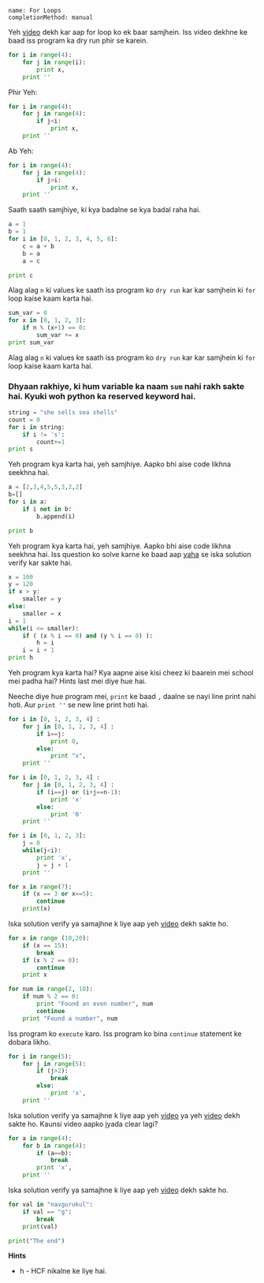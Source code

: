 ```ngMeta
name: For Loops
completionMethod: manual
```

Yeh [video](https://www.youtube.com/watch?v=nh2mdtFrpl4) dekh kar aap for loop ko ek baar samjhein.
Iss video dekhne ke baad iss program ka dry run phir se karein. 
```python
for i in range(4):
    for j in range(i):
        print x,
    print ''
```

Phir Yeh:
```python
for i in range(4):
    for j in range(4):
        if j<i:
            print x,
    print ''
```

Ab Yeh:
```python
for i in range(4):
    for j in range(4):
        if j>i:
            print x,
    print ''
```

Saath saath samjhiye, ki kya badalne se kya badal raha hai.

```python
a = 1
b = 1
for i in [0, 1, 2, 3, 4, 5, 6]:
    c = a + b
    b = a
    a = c

print c
```

Alag alag `n` ki values ke saath iss program ko `dry run` kar kar samjhein ki `for` loop kaise kaam karta hai.



```python
sum_var = 0
for x in [0, 1, 2, 3]:
    if n % (x+1) == 0:
        sum_var += x
print sum_var
```

Alag alag `n` ki values ke saath iss program ko `dry run` kar kar samjhein ki `for` loop kaise kaam karta hai.
### Dhyaan rakhiye, ki hum variable ka naam `sum` nahi rakh sakte hai. Kyuki woh python ka reserved keyword hai.

```python
string = "she sells sea shells"
count = 0
for i in string:
	if i != 's':
		count+=1
print s
```
Yeh program kya karta hai, yeh samjhiye. Aapko bhi aise code likhna seekhna hai.

```python
a = [2,3,4,5,5,3,2,2]
b=[]
for i in a:
	if i not in b:
		b.append(i)

print b
```
Yeh program kya karta hai, yeh samjhiye. Aapko bhi aise code likhna seekhna hai.
Iss question ko solve karne ke baad aap [yaha](https://youtu.be/FwCrNOCz8pM) se iska solution verify kar sakte hai.

```python
x = 100
y = 120
if x > y:
    smaller = y
else:
    smaller = x
i = 1
while(i <= smaller):
    if ( (x % i == 0) and (y % i == 0) ):
        h = i
    i = i + 1
print h
```
Yeh program kya karta hai? Kya aapne aise kisi cheez ki baarein mei school mei padha hai? Hints last mei diye hue hai.

Neeche diye hue program mei, `print` ke baad `,` daalne se nayi line print nahi hoti. Aur `print ''` se new line print hoti hai.
```python
for i in [0, 1, 2, 3, 4] :
    for j in [0, 1, 2, 3, 4] :
        if i==j:
            print 0,
        else:
            print "x",
    print ''
```

```python
for i in [0, 1, 2, 3, 4] :
    for j in [0, 1, 2, 3, 4] :
        if (i==j) or (i+j==n-1):
            print 'x'
        else:
            print '0'
    print ''
```

```python
for i in [0, 1, 2, 3]:
    j = 0
    while(j<i):
        print 'x',
        j = j + 1
    print ''
```

```python
for x in range(7):
    if (x == 3 or x==5):
        continue
    print(x)
```
Iska solution verify ya samajhne k liye aap yeh [video](https://www.youtube.com/watch?v=FHpxgqGDZhM) dekh sakte ho.

```python
for x in range (10,20):
    if (x == 15):
        break
    if (x % 2 == 0):
        continue
    print x
```

```python
for num in range(2, 10):
    if num % 2 == 0:
        print "Found an even number", num
        continue
    print "Found a number", num
```
Iss program ko `execute` karo. Iss program ko bina `continue` statement ke dobara likho.

```python
for i in range(5):
    for j in range(5):
        if (j>2):
            break
        else:
            print 'x',
    print ''
```
Iska solution verify ya samajhne k liye aap yeh [video](https://www.youtube.com/watch?v=5s2Uo9333Mo) ya yeh [video](https://www.youtube.com/watch?v=pXbIsbvmKLQ) dekh sakte ho. Kaunsi video aapko jyada clear lagi?

```python
for a in range(4):
    for b in range(4):
        if (a==b):
            break
        print 'x',
    print ''
```
Iska solution verify ya samajhne k liye aap yeh [video](https://www.youtube.com/watch?v=pXbIsbvmKLQ) dekh sakte ho.

```python
for val in "navgurukul":
    if val == "g":
        break
    print(val)

print("The end")
```

**Hints**
- h - HCF nikalne ke liye hai.
